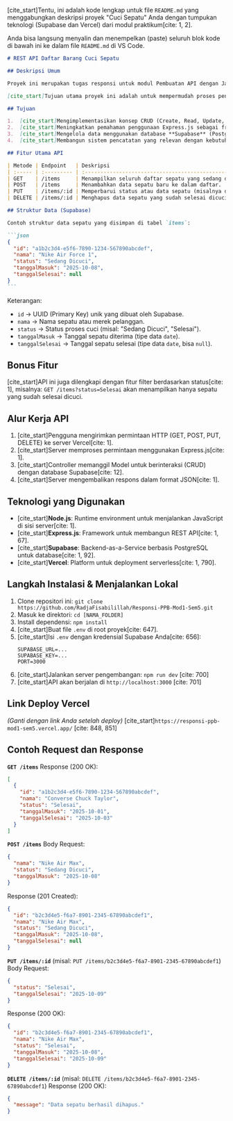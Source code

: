 [cite\_start]Tentu, ini adalah kode lengkap untuk file `README.md` yang menggabungkan deskripsi proyek "Cuci Sepatu" Anda dengan tumpukan teknologi (Supabase dan Vercel) dari modul praktikum[cite: 1, 2].

Anda bisa langsung menyalin dan menempelkan (paste) seluruh blok kode di bawah ini ke dalam file `README.md` di VS Code.

````markdown
# REST API Daftar Barang Cuci Sepatu

## Deskripsi Umum

Proyek ini merupakan tugas responsi untuk modul Pembuatan API dengan JavaScript. [cite_start]API ini dibuat menggunakan Node.js dan Express.js, berfungsi untuk mengelola data sepatu yang sedang dicuci pada sebuah layanan jasa cuci sepatu[cite: 1]. [cite_start]API ini menggunakan Supabase sebagai database-nya [cite: 12] [cite_start]dan di-deploy ke Vercel[cite: 790].

[cite_start]Tujuan utama proyek ini adalah untuk mempermudah proses pencatatan, pemantauan, dan pembaruan status cucian sepatu secara digital melalui REST API sederhana[cite: 1].

## Tujuan

1.  [cite_start]Mengimplementasikan konsep CRUD (Create, Read, Update, Delete) dalam REST API[cite: 1].
2.  [cite_start]Meningkatkan pemahaman penggunaan Express.js sebagai framework backend[cite: 1].
3.  [cite_start]Mengelola data menggunakan database **Supabase** (PostgreSQL)[cite: 12, 92].
4.  [cite_start]Membangun sistem pencatatan yang relevan dengan kebutuhan bisnis nyata[cite: 1].

## Fitur Utama API

| Metode | Endpoint   | Deskripsi                                                                          |
| :----- | :--------- | :--------------------------------------------------------------------------------- |
| GET    | /items     | Menampilkan seluruh daftar sepatu yang sedang dicuci.                              |
| POST   | /items     | Menambahkan data sepatu baru ke dalam daftar.                                      |
| PUT    | /items/:id | Memperbarui status atau data sepatu (misalnya dari Sedang Dicuci menjadi Selesai). |
| DELETE | /items/:id | Menghapus data sepatu yang sudah selesai dicuci.                                   |

## Struktur Data (Supabase)

Contoh struktur data sepatu yang disimpan di tabel `items`:

```json
{
  "id": "a1b2c3d4-e5f6-7890-1234-567890abcdef",
  "nama": "Nike Air Force 1",
  "status": "Sedang Dicuci",
  "tanggalMasuk": "2025-10-08",
  "tanggalSelesai": null
}
```
````

Keterangan:

- `id` → UUID (Primary Key) unik yang dibuat oleh Supabase.
- `nama` → Nama sepatu atau merek pelanggan.
- `status` → Status proses cuci (misal: "Sedang Dicuci", "Selesai").
- `tanggalMasuk` → Tanggal sepatu diterima (tipe data `date`).
- `tanggalSelesai` → Tanggal sepatu selesai (tipe data `date`, bisa `null`).

## Bonus Fitur

[cite\_start]API ini juga dilengkapi dengan fitur filter berdasarkan status[cite: 1], misalnya:
`GET /items?status=Selesai`
akan menampilkan hanya sepatu yang sudah selesai dicuci.

## Alur Kerja API

1.  [cite\_start]Pengguna mengirimkan permintaan HTTP (GET, POST, PUT, DELETE) ke server Vercel[cite: 1].
2.  [cite\_start]Server memproses permintaan menggunakan Express.js[cite: 1].
3.  [cite\_start]Controller memanggil Model untuk berinteraksi (CRUD) dengan database Supabase[cite: 12].
4.  [cite\_start]Server mengembalikan respons dalam format JSON[cite: 1].

## Teknologi yang Digunakan

- [cite\_start]**Node.js**: Runtime environment untuk menjalankan JavaScript di sisi server[cite: 1].
- [cite\_start]**Express.js**: Framework untuk membangun REST API[cite: 1, 67].
- [cite\_start]**Supabase**: Backend-as-a-Service berbasis PostgreSQL untuk database[cite: 1, 92].
- [cite\_start]**Vercel**: Platform untuk deployment serverless[cite: 1, 790].

## Langkah Instalasi & Menjalankan Lokal

1.  Clone repositori ini: `git clone https://github.com/RadjaFisabilillah/Responsi-PPB-Mod1-Sem5.git`
2.  Masuk ke direktori: `cd [NAMA_FOLDER]`
3.  Install dependensi: `npm install`
4.  [cite\_start]Buat file `.env` di root proyek[cite: 647].
5.  [cite\_start]Isi `.env` dengan kredensial Supabase Anda[cite: 656]:
    ```
    SUPABASE_URL=...
    SUPABASE_KEY=...
    PORT=3000
    ```
6.  [cite\_start]Jalankan server pengembangan: `npm run dev` [cite: 700]
7.  [cite\_start]API akan berjalan di `http://localhost:3000` [cite: 701]

## Link Deploy Vercel

_(Ganti dengan link Anda setelah deploy)_
[cite\_start]`https://responsi-ppb-mod1-sem5.vercel.app/` [cite: 848, 851]

## Contoh Request dan Response

**`GET /items`**
Response (200 OK):

```json
[
  {
    "id": "a1b2c3d4-e5f6-7890-1234-567890abcdef",
    "nama": "Converse Chuck Taylor",
    "status": "Selesai",
    "tanggalMasuk": "2025-10-01",
    "tanggalSelesai": "2025-10-03"
  }
]
```

**`POST /items`**
Body Request:

```json
{
  "nama": "Nike Air Max",
  "status": "Sedang Dicuci",
  "tanggalMasuk": "2025-10-08"
}
```

Response (201 Created):

```json
{
  "id": "b2c3d4e5-f6a7-8901-2345-67890abcdef1",
  "nama": "Nike Air Max",
  "status": "Sedang Dicuci",
  "tanggalMasuk": "2025-10-08",
  "tanggalSelesai": null
}
```

**`PUT /items/:id`** (misal: `PUT /items/b2c3d4e5-f6a7-8901-2345-67890abcdef1`)
Body Request:

```json
{
  "status": "Selesai",
  "tanggalSelesai": "2025-10-09"
}
```

Response (200 OK):

```json
{
  "id": "b2c3d4e5-f6a7-8901-2345-67890abcdef1",
  "nama": "Nike Air Max",
  "status": "Selesai",
  "tanggalMasuk": "2025-10-08",
  "tanggalSelesai": "2025-10-09"
}
```

**`DELETE /items/:id`** (misal: `DELETE /items/b2c3d4e5-f6a7-8901-2345-67890abcdef1`)
Response (200 OK):

```json
{
  "message": "Data sepatu berhasil dihapus."
}
```

```

```
